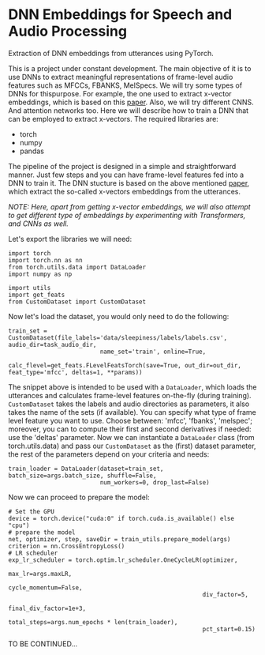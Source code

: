 # DNN Embeddings for Speech and Audio Processing
Extraction of DNN embeddings from utterances using PyTorch.

This is a project under constant development. The main objective of it is to use DNNs to extract meaningful representations of frame-level audio features such as MFCCs, FBANKS, MelSpecs. We will try some types of DNNs for thispurpose. For example, the one used to extract x-vector embeddings, which is based on this [paper](https://www.danielpovey.com/files/2018_icassp_xvectors.pdf). Also, we will try different CNNS. And attention networks too.
Here we will describe how to train a DNN that can be employed to extract x-vectors.
The required libraries are:

- torch
- numpy
- pandas

The pipeline of the project is designed in a simple and straightforward manner. Just few steps and you can have frame-level features fed into a DNN to train it. The DNN stucture is based on the above mentioned [paper](https://www.danielpovey.com/files/2018_icassp_xvectors.pdf), which extract the so-called x-vectors embeddings from the utterances. 

*NOTE: Here, apart from getting x-vector embeddings, we will also attempt to get different type of embeddings by experimenting with Transformers, and CNNs as well.*

Let's export the libraries we will need:

```
import torch
import torch.nn as nn
from torch.utils.data import DataLoader
import numpy as np

import utils
import get_feats
from CustomDataset import CustomDataset
```

Now let's load the dataset, you would only need to do the following:

```
train_set = CustomDataset(file_labels='data/sleepiness/labels/labels.csv', audio_dir=task_audio_dir, 
                          name_set='train', online=True,
                          calc_flevel=get_feats.FLevelFeatsTorch(save=True, out_dir=out_dir, feat_type='mfcc', deltas=1, **params))

```

The snippet above is intended to be used with a `DataLoader`, which loads the utterances and calculates frame-level features on-the-fly (during training). `CustomDataset` takes the labels and audio directories as parameters, it also takes the name of the sets (if available). You can specify what type of frame level feature you want to use. Choose between: 'mfcc', 'fbanks', 'melspec'; moreover, you can to compute their first and second derivatives if needed: use the 'deltas' parameter. Now we can instantiate a `DataLoader` class (from torch.utils.data) and pass our `CustomDataset` as the (first) dataset parameter, the rest of the parameters depend on your criteria and needs:

```                       
train_loader = DataLoader(dataset=train_set, batch_size=args.batch_size, shuffle=False,
                          num_workers=0, drop_last=False)
```

Now we can proceed to prepare the model:

```
# Set the GPU
device = torch.device("cuda:0" if torch.cuda.is_available() else "cpu")
# prepare the model
net, optimizer, step, saveDir = train_utils.prepare_model(args)
criterion = nn.CrossEntropyLoss()
# LR scheduler
exp_lr_scheduler = torch.optim.lr_scheduler.OneCycleLR(optimizer,
                                                       max_lr=args.maxLR,
                                                       cycle_momentum=False,
                                                       div_factor=5,
                                                       final_div_factor=1e+3,
                                                       total_steps=args.num_epochs * len(train_loader),
                                                       pct_start=0.15)
```

TO BE CONTINUED...
